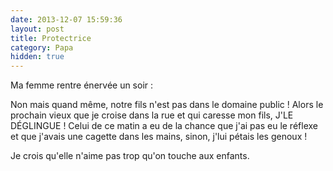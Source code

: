 ```yaml
---
date: 2013-12-07 15:59:36
layout: post
title: Protectrice
category: Papa
hidden: true
---
```


Ma femme rentre énervée un soir :

  Non mais quand même, notre fils n'est pas dans le domaine public ! Alors le prochain vieux que je croise dans la rue et qui caresse mon fils, J'LE DÉGLINGUE ! Celui de ce matin a eu de la chance que j'ai pas eu le réflexe et que j'avais une cagette dans les mains, sinon, j'lui pétais les genoux !

Je crois qu'elle n'aime pas trop qu'on touche aux enfants.
